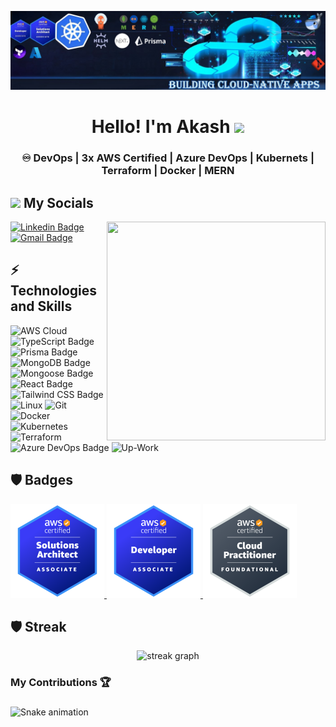 ![Design and Development](https://github.com/akash202k/akash202k/blob/main/portfolio-bg.jpg?raw=true)


<html>
<div align="center">
   <h1>Hello!  I'm Akash <img src="https://media.giphy.com/media/hvRJCLFzcasrR4ia7z/giphy.gif" width="25px"> </h1>
   <h3 align="center"> ♾️ DevOps | 3x AWS Certified | Azure DevOps | Kubernets | Terraform | Docker | MERN </h3>
</div>
</html>

<div>
<h2><img src="https://media.giphy.com/media/2Wg89Ea84IMmkxMngo/giphy.gif" height="20"> My Socials</h2>
 <img align ="right" src = "https://demobucketanup.s3.ap-south-1.amazonaws.com/output-onlinegiftools+(1).gif" width="350" height="350">
   
[![Linkedin Badge](https://img.shields.io/badge/-AkashPawar-blue?style=flat-square&logo=Linkedin&logoColor=white&link=https://https://www.linkedin.com/in/akash202k/)](https://www.linkedin.com/in/akash202k/)
[![Gmail Badge](https://img.shields.io/badge/-akashpawar202k@gmail.com-c14438?style=flat-square&logo=Gmail&logoColor=white&link=mailto:akashpawar202k@gmail.com)](mailto:akashpawar202k@gmail.com)

  
## ⚡ Technologies and Skills
     
![AWS Cloud](https://img.shields.io/badge/Amazon_AWS-FF9900?style=for-the-badge&logo=amazonaws&logoColor=white)
![TypeScript Badge](https://img.shields.io/badge/TypeScript-3178C6?logo=typescript&logoColor=fff&style=for-the-badge)
![Prisma Badge](https://img.shields.io/badge/Prisma-2D3748?logo=prisma&logoColor=fff&style=for-the-badge)
![MongoDB Badge](https://img.shields.io/badge/MongoDB-47A248?logo=mongodb&logoColor=fff&style=for-the-badge)
![Mongoose Badge](https://img.shields.io/badge/Mongoose-800?logo=mongoose&logoColor=fff&style=for-the-badge)
![React Badge](https://img.shields.io/badge/React-61DAFB?logo=react&logoColor=000&style=for-the-badge)
![Tailwind CSS Badge](https://img.shields.io/badge/Tailwind%20CSS-06B6D4?logo=tailwindcss&logoColor=fff&style=for-the-badge)
![Linux](https://img.shields.io/badge/Linux-FCC624.svg?style=for-the-badge&logo=Linux&logoColor=black)
![Git](https://img.shields.io/badge/Git-F05032.svg?style=for-the-badge&logo=Git&logoColor=white)
![Docker](https://img.shields.io/badge/Docker-2496ED.svg?style=for-the-badge&logo=Docker&logoColor=white)
![Kubernetes](https://img.shields.io/badge/Kubernetes-326CE5.svg?style=for-the-badge&logo=Kubernetes&logoColor=white)
![Terraform](https://img.shields.io/badge/Terraform-7B42BC.svg?style=for-the-badge&logo=Terraform&logoColor=white)
![Azure DevOps Badge](https://img.shields.io/badge/Azure%20DevOps-0078D7?logo=azuredevops&logoColor=fff&style=for-the-badge)
![Up-Work](https://img.shields.io/badge/UpWork-6FDA44?style=for-the-badge&logo=Upwork&logoColor=white)


## :shield:  Badges 
<html>
<div>


  <a href="https://www.credly.com/badges/57394c5f-f9b1-4d00-b9d8-1cea8707aab1/public_url">
        <img src="https://github.com/akash202k/akash202k/blob/main/aws-saa.png?raw=true" width="150 px" height = "150px" >
       </a>
  <a href="https://www.credly.com/badges/845ee136-2cea-4a73-a1bf-888d8b2fa088/public_url">
        <img src="https://github.com/akash202k/akash202k/blob/main/aws-da.png?raw=true" width="150 px" height = "150px" >
     </a>
  <a href="https://www.credly.com/badges/6b0f7b19-37a5-41e9-b34f-3674fe769741/public_url">
        <img src="https://github.com/akash202k/akash202k/blob/main/aws-practitioner.png?raw=true" width="150 px" height = "150px" >
     </a>

## :shield:  Streak 

<div align="center">
  <img src="https://streak-stats.demolab.com?user=akash202k&locale=en&mode=daily&theme=dark&hide_border=false&border_radius=5&order=3" height="220" alt="streak graph"  />
</div> 
  
     
  </div>
  
<h3 align="left">My Contributions 🏆</h3>

###

<img src="https://raw.githubusercontent.com/akash202k/akash202k/output/snake.svg" alt="Snake animation" />

### 

  
</html>







